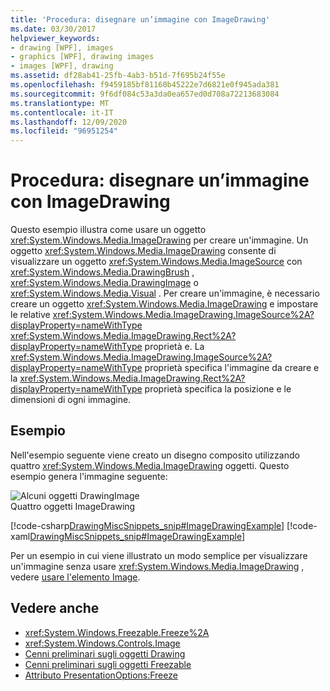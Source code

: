 ```yaml
---
title: 'Procedura: disegnare un’immagine con ImageDrawing'
ms.date: 03/30/2017
helpviewer_keywords:
- drawing [WPF], images
- graphics [WPF], drawing images
- images [WPF], drawing
ms.assetid: df28ab41-25fb-4ab3-b51d-7f695b24f55e
ms.openlocfilehash: f9459185bf81160b45222e7d6821e0f945ada381
ms.sourcegitcommit: 9f6df084c53a3da0ea657ed0d708a72213683084
ms.translationtype: MT
ms.contentlocale: it-IT
ms.lasthandoff: 12/09/2020
ms.locfileid: "96951254"
---
```

# <a name="how-to-draw-an-image-using-imagedrawing"></a>Procedura: disegnare un’immagine con ImageDrawing
Questo esempio illustra come usare un oggetto <xref:System.Windows.Media.ImageDrawing> per creare un'immagine. Un oggetto <xref:System.Windows.Media.ImageDrawing> consente di visualizzare un oggetto <xref:System.Windows.Media.ImageSource> con <xref:System.Windows.Media.DrawingBrush> , <xref:System.Windows.Media.DrawingImage> o <xref:System.Windows.Media.Visual> . Per creare un'immagine, è necessario creare un oggetto <xref:System.Windows.Media.ImageDrawing> e impostare le relative <xref:System.Windows.Media.ImageDrawing.ImageSource%2A?displayProperty=nameWithType> <xref:System.Windows.Media.ImageDrawing.Rect%2A?displayProperty=nameWithType> proprietà e. La <xref:System.Windows.Media.ImageDrawing.ImageSource%2A?displayProperty=nameWithType> proprietà specifica l'immagine da creare e la <xref:System.Windows.Media.ImageDrawing.Rect%2A?displayProperty=nameWithType> proprietà specifica la posizione e le dimensioni di ogni immagine.  
  
## <a name="example"></a>Esempio  
 Nell'esempio seguente viene creato un disegno composito utilizzando quattro <xref:System.Windows.Media.ImageDrawing> oggetti. Questo esempio genera l'immagine seguente:  
  
 ![Alcuni oggetti DrawingImage](./media/graphicsmm-imagedrawingexample.jpg "graphicsmm_ImageDrawingExample")  
Quattro oggetti ImageDrawing  
  
 [!code-csharp[DrawingMiscSnippets_snip#ImageDrawingExample](~/samples/snippets/csharp/VS_Snippets_Wpf/DrawingMiscSnippets_snip/CSharp/ImageDrawingExample.cs#imagedrawingexample)]
 [!code-xaml[DrawingMiscSnippets_snip#ImageDrawingExample](~/samples/snippets/xaml/VS_Snippets_Wpf/DrawingMiscSnippets_snip/XAML/ImageDrawingExample.xaml#imagedrawingexample)]  
  
 Per un esempio in cui viene illustrato un modo semplice per visualizzare un'immagine senza usare <xref:System.Windows.Media.ImageDrawing> , vedere [usare l'elemento Image](../controls/how-to-use-the-image-element.md).  
  
## <a name="see-also"></a>Vedere anche

- <xref:System.Windows.Freezable.Freeze%2A>
- <xref:System.Windows.Controls.Image>
- [Cenni preliminari sugli oggetti Drawing](drawing-objects-overview.md)
- [Cenni preliminari sugli oggetti Freezable](../advanced/freezable-objects-overview.md)
- [Attributo PresentationOptions:Freeze](../advanced/presentationoptions-freeze-attribute.md)
